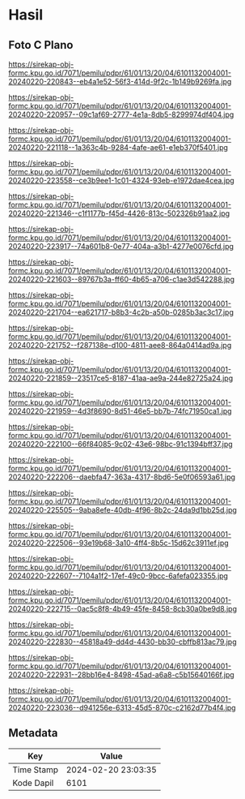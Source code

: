# Hasil

## Foto C Plano

https://sirekap-obj-formc.kpu.go.id/7071/pemilu/pdpr/61/01/13/20/04/6101132004001-20240220-220843--eb4a1e52-56f3-414d-9f2c-1b149b9269fa.jpg

https://sirekap-obj-formc.kpu.go.id/7071/pemilu/pdpr/61/01/13/20/04/6101132004001-20240220-220957--09c1af69-2777-4e1a-8db5-8299974df404.jpg

https://sirekap-obj-formc.kpu.go.id/7071/pemilu/pdpr/61/01/13/20/04/6101132004001-20240220-221118--1a363c4b-9284-4afe-ae61-e1eb370f5401.jpg

https://sirekap-obj-formc.kpu.go.id/7071/pemilu/pdpr/61/01/13/20/04/6101132004001-20240220-223558--ce3b9ee1-1c01-4324-93eb-e1972dae4cea.jpg

https://sirekap-obj-formc.kpu.go.id/7071/pemilu/pdpr/61/01/13/20/04/6101132004001-20240220-221346--c1f1177b-f45d-4426-813c-502326b91aa2.jpg

https://sirekap-obj-formc.kpu.go.id/7071/pemilu/pdpr/61/01/13/20/04/6101132004001-20240220-223917--74a601b8-0e77-404a-a3b1-4277e0076cfd.jpg

https://sirekap-obj-formc.kpu.go.id/7071/pemilu/pdpr/61/01/13/20/04/6101132004001-20240220-221603--89767b3a-ff60-4b65-a706-c1ae3d542288.jpg

https://sirekap-obj-formc.kpu.go.id/7071/pemilu/pdpr/61/01/13/20/04/6101132004001-20240220-221704--ea621717-b8b3-4c2b-a50b-0285b3ac3c17.jpg

https://sirekap-obj-formc.kpu.go.id/7071/pemilu/pdpr/61/01/13/20/04/6101132004001-20240220-221752--f287138e-d100-4811-aee8-864a0414ad9a.jpg

https://sirekap-obj-formc.kpu.go.id/7071/pemilu/pdpr/61/01/13/20/04/6101132004001-20240220-221859--23517ce5-8187-41aa-ae9a-244e82725a24.jpg

https://sirekap-obj-formc.kpu.go.id/7071/pemilu/pdpr/61/01/13/20/04/6101132004001-20240220-221959--4d3f8690-8d51-46e5-bb7b-74fc71950ca1.jpg

https://sirekap-obj-formc.kpu.go.id/7071/pemilu/pdpr/61/01/13/20/04/6101132004001-20240220-222100--66f84085-9c02-43e6-98bc-91c1394bff37.jpg

https://sirekap-obj-formc.kpu.go.id/7071/pemilu/pdpr/61/01/13/20/04/6101132004001-20240220-222206--daebfa47-363a-4317-8bd6-5e0f06593a61.jpg

https://sirekap-obj-formc.kpu.go.id/7071/pemilu/pdpr/61/01/13/20/04/6101132004001-20240220-225505--9aba8efe-40db-4f96-8b2c-24da9d1bb25d.jpg

https://sirekap-obj-formc.kpu.go.id/7071/pemilu/pdpr/61/01/13/20/04/6101132004001-20240220-222506--93e19b68-3a10-4ff4-8b5c-15d62c3911ef.jpg

https://sirekap-obj-formc.kpu.go.id/7071/pemilu/pdpr/61/01/13/20/04/6101132004001-20240220-222607--7104a1f2-17ef-49c0-9bcc-6afefa023355.jpg

https://sirekap-obj-formc.kpu.go.id/7071/pemilu/pdpr/61/01/13/20/04/6101132004001-20240220-222715--0ac5c8f8-4b49-45fe-8458-8cb30a0be9d8.jpg

https://sirekap-obj-formc.kpu.go.id/7071/pemilu/pdpr/61/01/13/20/04/6101132004001-20240220-222830--45818a49-dd4d-4430-bb30-cbffb813ac79.jpg

https://sirekap-obj-formc.kpu.go.id/7071/pemilu/pdpr/61/01/13/20/04/6101132004001-20240220-222931--28bb16e4-8498-45ad-a6a8-c5b15640166f.jpg

https://sirekap-obj-formc.kpu.go.id/7071/pemilu/pdpr/61/01/13/20/04/6101132004001-20240220-223036--d941256e-6313-45d5-870c-c2162d77b4f4.jpg


## Metadata

| Key        | Value               |
| ---------- | ------------------- |
| Time Stamp | 2024-02-20 23:03:35 |
| Kode Dapil | 6101                |



